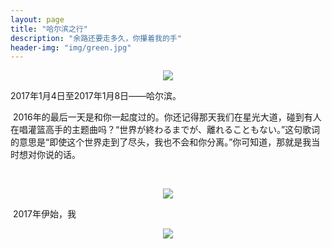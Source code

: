 ```yaml
---
layout: page
title: "哈尔滨之行"
description: "余路还要走多久，你攥着我的手"
header-img: "img/green.jpg"
---
```



<center>
    <p><img src="http://i1.piimg.com/567571/c312b5fecba2cdb8.jpg" align="center"></p>
</center>

2017年1月4日至2017年1月8日——哈尔滨。

  2016年的最后一天是和你一起度过的。你还记得那天我们在星光大道，碰到有人在唱灌篮高手的主题曲吗？“世界が終わるまでが、離れることもない。”这句歌词的意思是“即使这个世界走到了尽头，我也不会和你分离。”你可知道，那就是我当时想对你说的话。
<center>
    <p><img src="http://i1.piimg.com/567571/122277b6d5ea5a64.jpg" align="center"></p>
</center>
  2017年伊始，我
<center>
    <p><img src="http://i173.photobucket.com/albums/w63/cnfeat/2015-08-29-2_zpsqj7po8eo.png" align="center"></p>
</center>






